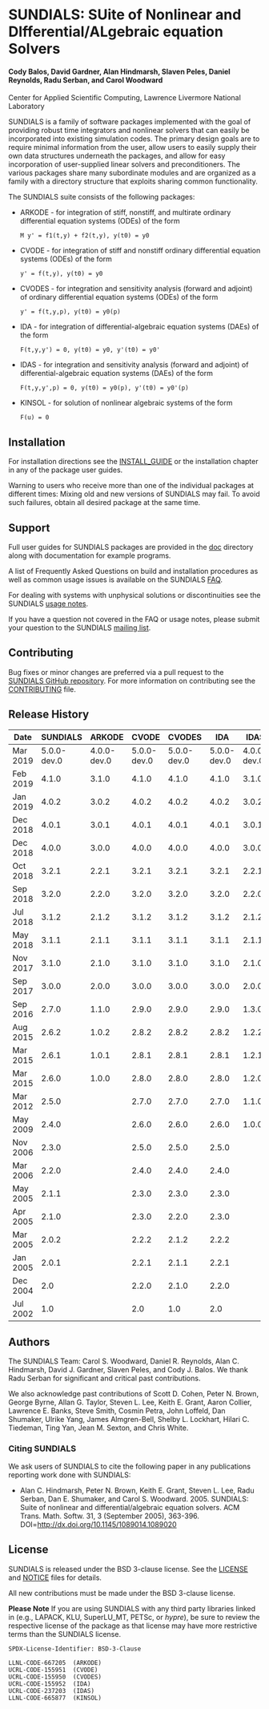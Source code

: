 # SUNDIALS: SUite of Nonlinear and DIfferential/ALgebraic equation Solvers #

#### Cody Balos, David Gardner, Alan Hindmarsh, Slaven Peles, Daniel Reynolds, Radu Serban, and Carol Woodward ####
Center for Applied Scientific Computing, Lawrence Livermore National Laboratory

SUNDIALS is a family of software packages implemented with the goal of
providing robust time integrators and nonlinear solvers that can easily be
incorporated into existing simulation codes. The primary design goals are to
require minimal information from the user, allow users to easily supply their
own data structures underneath the packages, and allow for easy incorporation
of user-supplied linear solvers and preconditioners. The various packages share
many subordinate modules and are organized as a family with a directory
structure that exploits sharing common functionality.

The SUNDIALS suite consists of the following packages:

* ARKODE - for integration of stiff, nonstiff, and multirate ordinary
differential equation systems (ODEs) of the form

  ``` M y' = f1(t,y) + f2(t,y), y(t0) = y0 ```

* CVODE - for integration of stiff and nonstiff ordinary differential equation
systems (ODEs) of the form

  ``` y' = f(t,y), y(t0) = y0 ```

* CVODES - for integration and sensitivity analysis (forward and adjoint) of
ordinary differential equation systems (ODEs) of the form

  ``` y' = f(t,y,p), y(t0) = y0(p) ```

* IDA - for integration of differential-algebraic equation systems (DAEs) of
the form

  ``` F(t,y,y') = 0, y(t0) = y0, y'(t0) = y0' ```

* IDAS - for integration and sensitivity analysis (forward and adjoint) of
differential-algebraic equation systems (DAEs) of the form

  ``` F(t,y,y',p) = 0, y(t0) = y0(p), y'(t0) = y0'(p) ```

* KINSOL - for solution of nonlinear algebraic systems of the form

  ``` F(u) = 0 ```

## Installation ##
For installation directions see the [INSTALL_GUIDE](./INSTALL_GUIDE.pdf) or
the installation chapter in any of the package user guides.

Warning to users who receive more than one of the individual packages at
different times: Mixing old and new versions of SUNDIALS may fail. To avoid
such failures, obtain all desired package at the same time.

## Support ##
Full user guides for SUNDIALS packages are provided in the [doc](./doc)
directory along with documentation for example programs.

A list of Frequently Asked Questions on build and installation procedures as
well as common usage issues is available on the SUNDIALS [FAQ](https://computation.llnl.gov/projects/sundials/faq).

For dealing with systems with unphysical solutions or discontinuities see the
SUNDIALS [usage notes](https://computation.llnl.gov/projects/sundials/usage-notes).

If you have a question not covered in the FAQ or usage notes, please submit
your question to the SUNDIALS [mailing list](https://computation.llnl.gov/projects/sundials/mailing-list).

## Contributing ##
Bug fixes or minor changes are preferred via a pull request to the
[SUNDIALS GitHub repository](https://github.com/LLNL/sundials). For more
information on contributing see the [CONTRIBUTING](./CONTRIBUTING.md) file.

## Release History ##
Date     | SUNDIALS    | ARKODE      | CVODE       | CVODES      | IDA         | IDAS        | KINSOL
---------|-------------|-------------|-------------|-------------|-------------|-------------|-------------
Mar 2019 | 5.0.0-dev.0 | 4.0.0-dev.0 | 5.0.0-dev.0 | 5.0.0-dev.0 | 5.0.0-dev.0 | 4.0.0-dev.0 | 5.0.0-dev.0
Feb 2019 | 4.1.0       | 3.1.0       | 4.1.0       | 4.1.0       | 4.1.0       | 3.1.0       | 4.1.0
Jan 2019 | 4.0.2       | 3.0.2       | 4.0.2       | 4.0.2       | 4.0.2       | 3.0.2       | 4.0.2
Dec 2018 | 4.0.1       | 3.0.1       | 4.0.1       | 4.0.1       | 4.0.1       | 3.0.1       | 4.0.1
Dec 2018 | 4.0.0       | 3.0.0       | 4.0.0       | 4.0.0       | 4.0.0       | 3.0.0       | 4.0.0
Oct 2018 | 3.2.1       | 2.2.1       | 3.2.1       | 3.2.1       | 3.2.1       | 2.2.1       | 3.2.1
Sep 2018 | 3.2.0       | 2.2.0       | 3.2.0       | 3.2.0       | 3.2.0       | 2.2.0       | 3.2.0
Jul 2018 | 3.1.2       | 2.1.2       | 3.1.2       | 3.1.2       | 3.1.2       | 2.1.2       | 3.1.2
May 2018 | 3.1.1       | 2.1.1       | 3.1.1       | 3.1.1       | 3.1.1       | 2.1.1       | 3.1.1
Nov 2017 | 3.1.0       | 2.1.0       | 3.1.0       | 3.1.0       | 3.1.0       | 2.1.0       | 3.1.0
Sep 2017 | 3.0.0       | 2.0.0       | 3.0.0       | 3.0.0       | 3.0.0       | 2.0.0       | 3.0.0
Sep 2016 | 2.7.0       | 1.1.0       | 2.9.0       | 2.9.0       | 2.9.0       | 1.3.0       | 2.9.0
Aug 2015 | 2.6.2       | 1.0.2       | 2.8.2       | 2.8.2       | 2.8.2       | 1.2.2       | 2.8.2
Mar 2015 | 2.6.1       | 1.0.1       | 2.8.1       | 2.8.1       | 2.8.1       | 1.2.1       | 2.8.1
Mar 2015 | 2.6.0       | 1.0.0       | 2.8.0       | 2.8.0       | 2.8.0       | 1.2.0       | 2.8.0
Mar 2012 | 2.5.0       |             | 2.7.0       | 2.7.0       | 2.7.0       | 1.1.0       | 2.7.0
May 2009 | 2.4.0       |             | 2.6.0       | 2.6.0       | 2.6.0       | 1.0.0       | 2.6.0
Nov 2006 | 2.3.0       |             | 2.5.0       | 2.5.0       | 2.5.0       |             | 2.5.0
Mar 2006 | 2.2.0       |             | 2.4.0       | 2.4.0       | 2.4.0       |             | 2.4.0
May 2005 | 2.1.1       |             | 2.3.0       | 2.3.0       | 2.3.0       |             | 2.3.0
Apr 2005 | 2.1.0       |             | 2.3.0       | 2.2.0       | 2.3.0       |             | 2.3.0
Mar 2005 | 2.0.2       |             | 2.2.2       | 2.1.2       | 2.2.2       |             | 2.2.2
Jan 2005 | 2.0.1       |             | 2.2.1       | 2.1.1       | 2.2.1       |             | 2.2.1
Dec 2004 | 2.0         |             | 2.2.0       | 2.1.0       | 2.2.0       |             | 2.2.0
Jul 2002 | 1.0         |             | 2.0         | 1.0         | 2.0         |             | 2.0

## Authors ##
The SUNDIALS Team: Carol S. Woodward, Daniel R. Reynolds, Alan C. Hindmarsh,
David J. Gardner, Slaven Peles, and Cody J. Balos. We thank Radu Serban for
significant and critical past contributions.

We also acknowledge past contributions of Scott D. Cohen, Peter N. Brown,
George Byrne, Allan G. Taylor, Steven L. Lee, Keith E. Grant, Aaron Collier,
Lawrence E. Banks, Steve Smith, Cosmin Petra, John Loffeld, Dan Shumaker,
Ulrike Yang, James Almgren-Bell, Shelby L. Lockhart, Hilari C. Tiedeman, Ting Yan,
Jean M. Sexton, and Chris White.

### Citing SUNDIALS ###
We ask users of SUNDIALS to cite the following paper in any publications
reporting work done with SUNDIALS:

* Alan C. Hindmarsh, Peter N. Brown, Keith E. Grant, Steven L. Lee, Radu
Serban, Dan E. Shumaker, and Carol S. Woodward. 2005. SUNDIALS: Suite of
nonlinear and differential/algebraic equation solvers. ACM Trans. Math. Softw.
31, 3 (September 2005), 363-396. DOI=http://dx.doi.org/10.1145/1089014.1089020

## License ##
SUNDIALS is released under the BSD 3-clause license. See the [LICENSE](./LICENSE)
and [NOTICE](./NOTICE) files for details.

All new contributions must be made under the BSD 3-clause license.

**Please Note** If you are using SUNDIALS with any third party libraries linked
in (e.g., LAPACK, KLU, SuperLU_MT, PETSc, or *hypre*), be sure to review the
respective license of the package as that license may have more restrictive
terms than the SUNDIALS license.

```
SPDX-License-Identifier: BSD-3-Clause

LLNL-CODE-667205  (ARKODE)
UCRL-CODE-155951  (CVODE)
UCRL-CODE-155950  (CVODES)
UCRL-CODE-155952  (IDA)
UCRL-CODE-237203  (IDAS)
LLNL-CODE-665877  (KINSOL)
```
